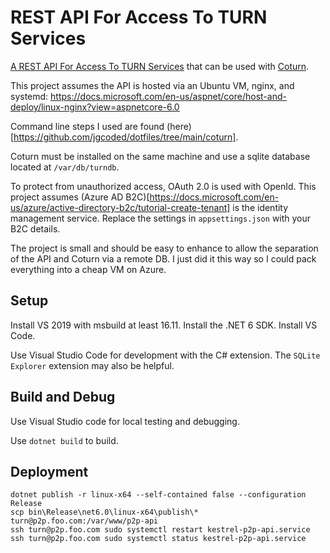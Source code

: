 # REST API For Access To TURN Services

[A REST API For Access To TURN Services](https://datatracker.ietf.org/doc/html/draft-uberti-behave-turn-rest-00) that can be used with [Coturn](https://github.com/coturn/coturn).

This project assumes the API is hosted via an Ubuntu VM, nginx, and systemd:
https://docs.microsoft.com/en-us/aspnet/core/host-and-deploy/linux-nginx?view=aspnetcore-6.0

Command line steps I used are found (here)[https://github.com/jgcoded/dotfiles/tree/main/coturn].

Coturn must be installed on the same machine and use a sqlite database located at `/var/db/turndb`.

To protect from unauthorized access, OAuth 2.0 is used with OpenId. This project assumes (Azure AD B2C)[https://docs.microsoft.com/en-us/azure/active-directory-b2c/tutorial-create-tenant] is the identity management service. Replace the settings in `appsettings.json` with your B2C details.

The project is small and should be easy to enhance to allow the separation of the API and Coturn via a remote DB. I just did it this way so I could pack everything into a cheap VM on Azure.

## Setup

Install VS 2019 with msbuild at least 16.11. Install the .NET 6 SDK. Install VS Code.

Use Visual Studio Code for development with the C# extension. The `SQLite Explorer` extension may also be helpful.

## Build and Debug

Use Visual Studio code for local testing and debugging.

Use `dotnet build` to build.

## Deployment

```
dotnet publish -r linux-x64 --self-contained false --configuration Release
scp bin\Release\net6.0\linux-x64\publish\* turn@p2p.foo.com:/var/www/p2p-api
ssh turn@p2p.foo.com sudo systemctl restart kestrel-p2p-api.service
ssh turn@p2p.foo.com sudo systemctl status kestrel-p2p-api.service
```
